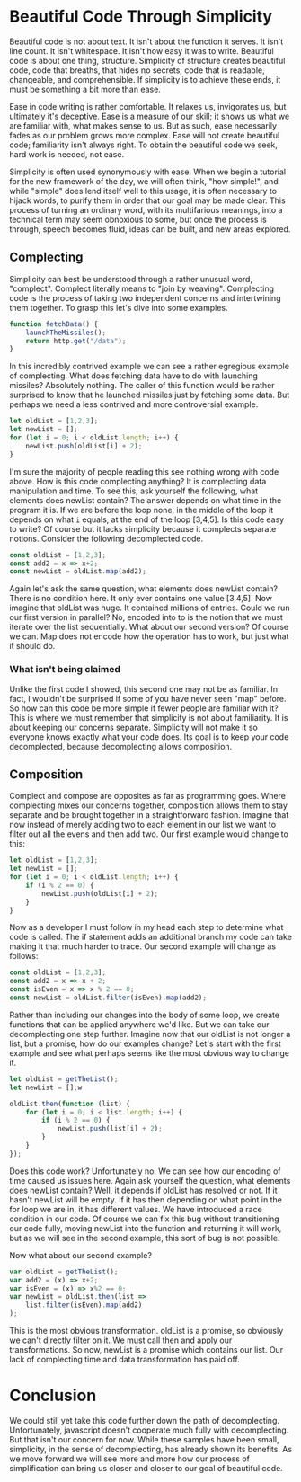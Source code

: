 # Beautiful Code Through Simplicity

Beautiful code is not about text. It isn't about the function it serves. It isn't line count. It isn't whitespace. It isn't how easy it was to write. Beautiful code is about one thing, structure. Simplicity of structure creates beautiful code, code that breaths, that hides no secrets; code that is readable, changeable, and comprehensible. If simplicity is to achieve these ends, it must be something a bit more than ease.

Ease in code writing is rather comfortable. It relaxes us, invigorates us, but ultimately it's deceptive. Ease is a measure of our skill; it shows us what we are familiar with, what makes sense to us. But as such, ease necessarily fades as our problem grows more complex. Ease will not create beautiful code; familiarity isn't always right. To obtain the beautiful code we seek, hard work is needed, not ease.

Simplicity is often used synonymously with ease. When we begin a tutorial for the new framework of the day, we will often think, "how simple!", and while "simple" does lend itself well to this usage, it is often necessary to hijack words, to purify them in order that our goal may be made clear. This process of turning an ordinary word, with its multifarious meanings, into a technical term may seem obnoxious to some, but once the process is through, speech becomes fluid, ideas can be built, and new areas explored.

## Complecting
Simplicity can best be understood through a rather unusual word, "complect". Complect literally means to "join by weaving". Complecting code is the process of taking two independent concerns and intertwining them together. To grasp this let's dive into some examples.

```javascript
function fetchData() {
	launchTheMissiles();
	return http.get("/data"); 
}
```
In this incredibly contrived example we can see a rather egregious example of complecting. What does fetching data have to do with launching missiles? Absolutely nothing. The caller of this function would be rather surprised to know that he launched missiles just by fetching some data. But perhaps we need a less contrived and more controversial example.

```javascript
let oldList = [1,2,3];
let newList = [];
for (let i = 0; i < oldList.length; i++) {
	newList.push(oldList[i] + 2);
} 
```

I'm sure the majority of people reading this see nothing wrong with code above. How is this code complecting anything? It is complecting data manipulation and time. To see this, ask yourself the following, what elements does newList contain? The answer depends on what time in the program it is. If we are before the loop none, in the middle of the loop it depends on what `i` equals, at the end of the loop [3,4,5]. Is this code easy to write? Of course but it lacks simplicity because it complects separate notions. Consider the following decomplected code.

```javascript
const oldList = [1,2,3];
const add2 = x => x+2;
const newList = oldList.map(add2);
```

Again let's ask the same question, what elements does newList contain? There is no condition here. It only ever contains one value [3,4,5]. Now imagine that oldList was huge. It contained millions of entries. Could we run our first version in parallel? No, encoded into to is the notion that we must iterate over the list sequentially. What about our second version? Of course we can. Map does not encode how the operation has to work, but just what it should do.

### What isn't being claimed

Unlike the first code I showed, this second one may not be as familiar. In fact, I wouldn't be surprised if some of you have never seen "map" before. So how can this code be more simple if fewer people are familiar with it? This is where we must remember that simplicity is not about familiarity. It is about keeping our concerns separate. Simplicity will not make it so everyone knows exactly what your code does. Its goal is to keep your code decomplected, because decomplecting allows composition.

## Composition

Complect and compose are opposites as far as programming goes. Where complecting mixes our concerns together, composition allows them to stay separate and be brought together in a straightforward fashion. Imagine that now instead of merely adding two to each element in our list we want to filter out all the evens and then add two. Our first example would change to this:

```javascript
let oldList = [1,2,3];
let newList = [];
for (let i = 0; i < oldList.length; i++) {
	if (i % 2 == 0) {
		newList.push(oldList[i] + 2);
	}
} 
```

Now as a developer I must follow in my head each step to determine what code is called. The if statement adds an additional branch my code can take making it that much harder to trace. Our second example will change as follows:

```javascript
const oldList = [1,2,3];
const add2 = x => x + 2;
const isEven = x => x % 2 == 0;
const newList = oldList.filter(isEven).map(add2);
```

Rather than including our changes into the body of some loop, we create functions that can be applied anywhere we'd like. But we can take our decomplecting one step further. Imagine now that our oldList is not longer a list, but a promise, how do our examples change? Let's start with the first example and see what perhaps seems like the most obvious way to change it.

```javascript
let oldList = getTheList();
let newList = [];w

oldList.then(function (list) {
	for (let i = 0; i < list.length; i++) {
		if (i % 2 == 0) {
			newList.push(list[i] + 2);
		}
	} 
});
```

Does this code work? Unfortunately no. We can see how our encoding of time caused us issues here. Again ask yourself the question, what elements does newList contain? Well, it depends if oldList has resolved or not.  If it hasn't newList will be empty. If it has then depending on what point in the for loop we are in, it has different values. We have introduced a race condition in our code. Of course we can fix this bug without transitioning our code fully, moving newList into the function and returning it will work, but as we will see in the second example, this sort of bug is not possible.

Now what about our second example?

```javascript
var oldList = getTheList();
var add2 = (x) => x+2;
var isEven = (x) => x%2 == 0;
var newList = oldList.then(list => 
	list.filter(isEven).map(add2)
);
```

This is the most obvious transformation. oldList is a promise, so obviously we can't directly filter on it. We must call then and apply our transformations. So now, newList is a promise which contains our list.  Our lack of complecting time and data transformation has paid off. 

# Conclusion

We could still yet take this code further down the path of decomplecting. Unfortunately, javascript doesn't cooperate much fully with decomplecting. But that isn't our concern for now. While these samples have been small, simplicity, in the sense of decomplecting, has already shown its benefits. As we move forward we will see more and more how our process of simplification can bring us closer and closer to our goal of beautiful code.







